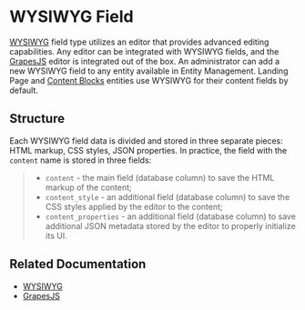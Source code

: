 <a id="wysiwyg-field-dev-guide"></a>

# WYSIWYG Field

<a href="https://en.wikipedia.org/wiki/WYSIWYG" target="_blank">WYSIWYG</a> field type utilizes an editor that provides advanced editing capabilities. Any editor can be integrated with WYSIWYG fields, and the <a href="https://grapesjs.com/docs/" target="_blank">GrapesJS</a> editor is integrated out of the box.
An administrator can add a new WYSIWYG field to any entity available in Entity Management. Landing Page and [Content Blocks](../content-blocks.md#bundle-docs-commerce-cms-bundle-content-blocks) entities use WYSIWYG for their content fields by default.

## Structure

Each WYSIWYG field data is divided and stored in three separate pieces: HTML markup, CSS styles, JSON properties.
In practice, the field with the `content` name is stored in three fields:

> * `content` - the main field (database column) to save the HTML markup of the content;
> * `content_style` - an additional field (database column) to save the CSS styles applied by the editor to the content;
> * `content_properties` - an additional field (database column) to save additional JSON metadata stored by the editor to properly initialize its UI.

## Related Documentation

* <a href="https://en.wikipedia.org/wiki/WYSIWYG" target="_blank">WYSIWYG</a>
* <a href="https://grapesjs.com/docs/" target="_blank">GrapesJS</a>

<!-- Frontend -->
